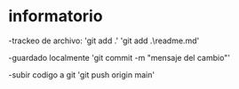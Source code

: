 # informatorio

-trackeo de archivo: 'git add .'
 'git add .\readme.md'

-guardado localmente 
 'git commit -m "mensaje del cambio"'


-subir codigo a git
 'git push origin main'